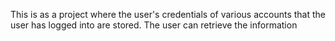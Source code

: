 This is as a project where the user's credentials of various accounts that the user has logged into are stored.
The user can retrieve the information 
